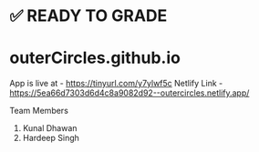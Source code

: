 # ✅ READY TO GRADE
# outerCircles.github.io
App is live at - https://tinyurl.com/y7ylwf5c
Netlify Link - https://5ea66d7303d6d4c8a9082d92--outercircles.netlify.app/

Team Members
1. Kunal Dhawan
2. Hardeep Singh
